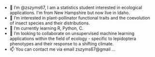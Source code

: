 - 👋 I’m @zszyms67, I am a statistics student interested in ecological applications. I'm from New Hampshire but now live in Idaho. 
- 👀 I’m interested in plant-pollinator functional traits and the coevolution of insect species and their distributions. 
- 🌱 I’m currently learning R, Python, C. 
- 💞️ I’m looking to collaborate on unsupervised machine learning applications within the field of ecology - specific to lepidoptera phenotypes and their response to a shifting climate.  
- 📫 You can contact me via email zszyms67@gmail ...

<!---
zszyms67/zszyms67 is a ✨ special ✨ repository because its `README.md` (this file) appears on your GitHub profile.
You can click the Preview link to take a look at your changes.
--->
